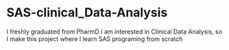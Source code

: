 # SAS-clinical_Data-Analysis
I freshly graduated from PharmD I am interested in Clinical Data Analysis, so I make this project where I learn SAS programing from scratch 
